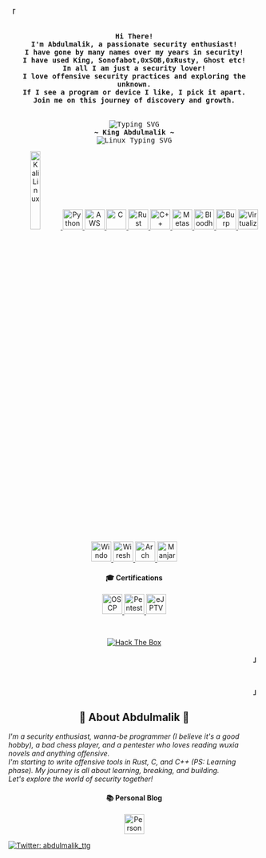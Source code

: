 <p align="left"><strong><samp>「</samp></strong></p>
<p align="center">
  <samp><br>
    <b>
      Hi There!<br>
      I'm Abdulmalik, a passionate security enthusiast!<br>
      I have gone by many names over my years in security!<br>
      I have used King, Sonofabot,0xSOB,0xRusty, Ghost etc!<br>
      In all I am just a security lover!<br> 
      I love offensive security practices and exploring the unknown.<br>
      If I see a program or device I like, I pick it apart.<br>
      Join me on this journey of discovery and growth.<br>
    </b>
    <br>
    <br>
    <img src="https://readme-typing-svg.herokuapp.com?font=Fira+Code&pause=1000&color=0B40FF&background=00000000&width=435&lines=Sleep%2C+Hack%2C+Repeat" alt="Typing SVG">
    <br>
    <b>~ King Abdulmalik ~</b>
    <br>
    <img src="https://readme-typing-svg.herokuapp.com?font=Iosevka&size=16&color=FFD700&center=true&width=410&height=45&lines=Ghost+In+Your+Shell+👻" alt="Linux Typing SVG">
  </samp>
</p>

<p align="center">
  <a href="https://kali.org/" target="_blank">
    <img src="https://i.postimg.cc/FRT10RrC/Kali-Linux-Penetration-Testing-and-Ethical-Hacking-Linux-Distribution-removebg-preview.png" height="20%" width="20%" alt="Kali Linux">
  </a>
  <a href="https://www.python.org/" target="_blank">
    <img src="https://upload.wikimedia.org/wikipedia/commons/c/c3/Python-logo-notext.svg" alt="Python" width="40" height="40">
  </a>
  <a href="https://aws.amazon.com/" target="_blank">
    <img src="https://upload.wikimedia.org/wikipedia/commons/9/93/Amazon_Web_Services_Logo.svg" alt="AWS" width="40" height="40">
  </a>
  <a href="https://en.wikipedia.org/wiki/C_(programming_language)" target="_blank">
    <img src="https://upload.wikimedia.org/wikipedia/commons/3/35/The_C_Programming_Language_logo.svg" alt="C" width="40" height="40">
  </a>
  <a href="https://en.wikipedia.org/wiki/Rust_(programming_language)" target="_blank">
    <img src="https://upload.wikimedia.org/wikipedia/commons/d/d5/Rust_programming_language_black_logo.svg" alt="Rust" width="40" height="40">
  </a>
  <a href="https://en.wikipedia.org/wiki/C++" target="_blank">
    <img src="https://upload.wikimedia.org/wikipedia/commons/1/18/ISO_C%2B%2B_Logo.svg" alt="C++" width="40" height="40">
  </a>
  <a href="https://www.metasploit.com/" target="_blank">
    <img src="https://i.postimg.cc/Ssw1RwCy/download-removebg-preview.png" alt="Metasploit" width="40" height="40">
  </a>
  <a href="https://bloodhound.readthedocs.io/en/latest/" target="_blank">
    <img src="https://i.postimg.cc/5yS5JGmK/1-E0-I-QO-1-U8y-ROC6-Fb-Uy-HGA-removebg-preview.png" alt="Bloodhound" width="40" height="40"/>
  </a>
  <a href="https://portswigger.net/burp" target="_blank">
    <img src="https://i.postimg.cc/HLDqv8VY/images-removebg-preview-1.png" alt="Burp" width="40" height="40">
  </a>
  <a href="https://en.wikipedia.org/wiki/Virtualization" target="_blank">
    <img src="https://upload.wikimedia.org/wikipedia/commons/5/5a/Vmware_workstation_16_icon.svg" alt="Virtualization" width="40" height="40"/>
  </a>
  <a href="https://en.wikipedia.org/wiki/Windows" target="_blank">
    <img src="https://cdn.jsdelivr.net/gh/devicons/devicon@latest/icons/windows11/windows11-original.svg" alt="Windows" width="40" height="40"/>
  </a>
  <a href="https://www.wireshark.org/" target="_blank">
    <img src="https://i.postimg.cc/V6p7H3kx/wireshark-104082-removebg-preview.png" alt="Wireshark" width="40" height="40">
  </a>
  <a href="https://archlinux.org/" target="_blank">
    <img src="https://cdn0.iconfinder.com/data/icons/flat-round-system/512/archlinux-512.png" alt="Arch Linux" width="40" height="40">
  </a>
  <a href="https://manjaro.org/" target="_blank">
    <img src="https://upload.wikimedia.org/wikipedia/commons/3/3e/Manjaro-logo.svg" alt="Manjaro" width="40" height="40">
  </a>
</p>

<h4 align="center">🎓 Certifications</h4>
<p align="center">
  <a href="https://api.accredible.com/v1/frontend/credential_website_embed_image/badge/119969917" target="_blank">
    <img src="https://api.accredible.com/v1/frontend/credential_website_embed_image/badge/119969917" alt="OSCP" width="40" height="40">
  </a>
  <a href="https://www.credly.com/badges/b9ecfeeb-0c4e-4e2c-97b1-3c44116db64d/public_url" target="_blank">
    <img src="https://images.credly.com/size/340x340/images/54f82a1d-fb02-4b06-9c48-7ab4a1528f8d/image.png" alt="Pentest+" width="40" height="40">
  </a>
  <a href="https://api.accredible.com/v1/frontend/credential_website_embed_image/badge/81522099" target="_blank">
    <img src="https://api.accredible.com/v1/frontend/credential_website_embed_image/badge/81522099" alt="eJPTV2" width="40" height="40">
  </a>
</p>

<br>

<p align="center">
  <a href="https://app.hackthebox.com/profile/966390">
    <img src="http://www.hackthebox.eu/badge/image/966390" alt="Hack The Box">
  </a>
</p>
<p align="right"><strong><samp>」</samp></strong></p>

<br>
<p align="right"><strong><samp>」</samp></strong></p>

<h2 align="center">🌌 About Abdulmalik 🌌</h2>
<p>
  <em>
    I'm a security enthusiast, wanna-be programmer (I believe it's a good hobby), a bad chess player, and a pentester who loves reading wuxia novels and anything offensive.<br>
    I'm starting to write offensive tools in Rust, C, and C++ (PS: Learning phase). My journey is all about learning, breaking, and building.<br>
    Let's explore the world of security together!
  </em>
</p>

<h4 align="center">📚 Personal Blog</h4>
<p align="center">
  <a href="https://sonofabot.github.io" target="_blank">
    <img src="https://banner2.cleanpng.com/20180920/aey/kisspng-scalable-vector-graphics-github-computer-icons-log-github-brand-octacat-social-svg-png-icon-free-down-5ba35d7db54fe5.6273953815374329577427.jpg" alt="Personal Blog" height="40" width="40">
  </a>
</p>

[![Twitter: abdulmalik_ttg](https://img.shields.io/twitter/follow/abdulmalik_ttg?style=flat-square)](https://twitter.com/abdulmalik_ttg)
